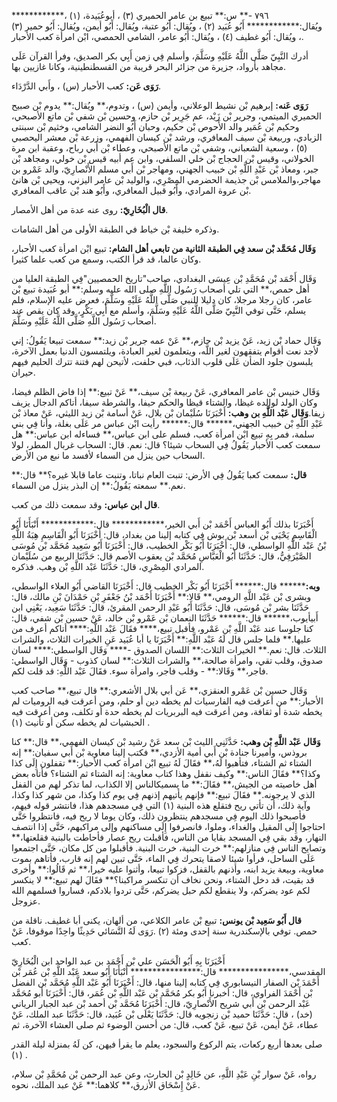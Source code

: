 ٧٩٦ -** س:** تبيع بن عامر الحميري (٣) ، أبوعُبَيدة، (١) ،************ ويُقال:************ أَبُو عُبَيد (٢) ، ويُقال: أَبُو عتبة، ويُقال: أَبُو أيمن، ويُقال: أَبُو حمير (٣) ، ويُقال: أَبُو غطيف (٤) ، ويُقال: أَبُو عامر، الشامي الحمصي، ابْن امرأة كعب الأحبار.

أدرك النَّبِيّ صَلَّى اللَّهُ عَلَيْهِ وسَلَّمَ، وأسلم فِي زمن أَبِي بكر الصديق، وفرأ القرآن عَلَى مجاهد بأرواد، جزيرة من جزائر البحر قريبة من القسطنطينية، وكانا غازيين بها.

**رَوَى عَن:** كعب الأحبار (س) ، وأَبي الدَّرْدَاء.

**رَوَى عَنه:** إبرهيم بْن نشيط الوعلاني، وأيمن (س) ، وتدوم،** ويُقال:** يدوم بْن صبيح الحميري الميتمي، وجرير بْن زَيْد، عم جَرِير بْن حازم، وحسين بْن شفي بْن ماتع الأصبحي، وحكيم بْن عُمَير والد الأَحوص بْن حكيم، وحبان أَبُو النضر الشامي، وخثيم بْن سبنتى الزبادي، وربيعة بْن سيف المعافري، ورشد بْن كيسان الفهمي، وزرعة بْن معشر اليحصبي (٥) ، وسعية الشعباني، وشفي بْن ماتع الأصبحي، وعطاء بْن أَبي رباح، وعقبة ابن مرة الخولاني، وقيس بْن الحجاج بْن خلي السلفي، وابن عم أبيه قيس بْن خولي، ومجاهد بْن جبر، ومعاذ بْن عَبْدِ اللَّهِ بْن خبيب الجهني، ومهاجر بْن أَبي مسلم الأَنْصارِيّ، والد عَمْرو بن مهاجر،والملامس بْن جذيمة الحضرمي المِصْرِي، والوليد بْن عامر اليزني، ويحيى بْن هانئ بْن عروة المرادي، وأَبُو قبيل المعافري، وأَبُو هند بْن عاقب المعافري.

**قال الْبُخَارِيّ:** روى عنه عدة من أهل الأمصار.

وذكره خليفة بْن خياط في الطبقة الأولى من أهل الشامات.

**وَقَال مُحَمَّد بْن سعد فِي الطبقة الثانية من تابعي أهل الشام:** تبيع ابْن امرأة كعب الأحبار، وكان عالما، قد قرأ الكتب، وسمع من كعب علما كثيرا.

وَقَال أَحْمَد بْن مُحَمَّدِ بْن عِيسَى البغدادي، صاحب"تاريخ الحمصيين"فِي الطبقة العليا من أهل حمص،** التي تلي أصحاب رَسُول اللَّهِ صلى الله عليه وسلم:** أبو عُبَيدة تبيع بْن عامر، كان رجلا مرجلا، كان دليلا للنبي صَلَّى اللَّهُ عَلَيْهِ وسَلَّمَ، فعرض عليه الإسلام، فلم يسلم، حَتَّى توفي النَّبِيّ صَلَّى اللَّهُ عَلَيْهِ وسَلَّمَ، وأسلم مع أَبِي بَكْرٍ، وقد كان يقص عند أصحاب رَسُول اللَّهِ صَلَّى اللَّهُ عَلَيْهِ وسَلَّمَ.

وَقَال حماد بْن زيد، عَنْ يزيد بْن حازم،** عَنْ عمه جرير بْن زيد:** سمعت تبيعا يَقُولُ: إني لأجد نعت أقوام يتفقهون لغير اللَّه، ويتعلمون لغير العبادة، ويلتمسون الدنيا بعمل الآخرة، يلبسون جلود الضأن عَلَى قلوب الذئاب، فبي حلفت، لأتيحن لهم فتنة تترك الحليم فيهم حيران.

وَقَال خنيس بْن عامر المعافري، عَنْ ربيعة بْن سيف،** عَنْ تبيع:** إذا فاض الظلم فيضا، وكان الولد لوالده غيظا، والشتاء قيظا والحكم حيفا، والشرطة سيفا، أتاكم الدجال يزيف زيفا.**وَقَال عَبْد اللَّهِ بن وهب:** أَخْبَرَنَا سُلَيْمان بْن بلال، عَنْ أسامة بْن زيد الليثي، عَنْ معاذ بْن عَبْدِ اللَّهِ بْن خبيب الجهني،****** قال:****** رأيت ابْن عباس مر عَلَى بغلة، وأنا فِي بني سلمة، فمر بِهِ تبيع ابْن امرأة كعب، فسلم على ابن عباس،** فساءله ابن عباس:** هل سمعت كعب الأحبار يَقُولُ فِي السحاب شيئا؟ قال: نعم. قال: السحاب غربال المطر، لولا السحاب حين ينزل من السماء لأفسد ما نبع من الأرض.

**قال:** سمعت كعبا يَقُولُ فِي الأرض: تنبت العام نباتا، وتنبت عاما قابلا غيره؟** قال:** نعم.** سمعته يَقُولُ:** إن البذر ينزل من السماء.

**قال ابن عباس:** وقد سمعت ذلك من كعب.

أَخْبَرَنَا بذلك أَبُو العباس أَحْمَد بْن أَبي الخير،************ قال:************ أَنْبَأَنَا أَبُو الْقَاسِمِ يَحْيَى بْن أسعد بْن بوش فِي كتابه إلينا من بغداد، قال: أَخْبَرَنَا أَبُو الْقَاسِمِ هِبَةُ اللَّهِ بْنُ عَبْد اللَّهِ الواسطي، قال: أَخْبَرَنَا أَبُو بَكْر الخطيب، قال: أَخْبَرَنَا أَبُو سَعِيد مُحَمَّد بْن مُوسَى الصَّيْرَفِيُّ، قال: حَدَّثَنَا أَبُو الْعَبَّاسِ مُحَمَّد بْن يعقوب الأصم قال: حَدَّثَنَا الربيع من سُلَيْمان المرادي المِصْرِي، قال: حَدَّثَنَا عَبْد اللَّهِ بْن وهب. فذكره.

**وبه:******** قال:****** أَخْبَرَنَا أَبُو بَكْر الخطيب قال: أَخْبَرَنَا القاضي أَبُو العلاء الواسطي، وبشرى بْن عَبْد اللَّهِ الرومي،** قَالا:** أَخْبَرَنَا أَحْمَد بْنُ جَعْفَرِ بْنِ حَمْدَانَ بْنِ مالك، قال: حَدَّثَنَا بشر بْن مُوسَى، قال: حَدَّثَنَا أَبُو عَبْدِ الرحمن المقرئ، قال: حَدَّثَنَا سَعِيد، يَعْنِي ابن أَبيأيوب،****** قال:****** حَدَّثَنَا النعمان بْن عَمْرو بْن خالد، عَنْ حسين بْن شفي، قال: كنا جلوسا عند عَبْد اللَّهِ بْن عَمْرو، فأقبل تبيع،**** فقَالَ عَبْد اللَّهِ:**** أتاكم أعرف من عليها.** فلما جلس قال لَهُ عَبْد اللَّهِ:** أَخْبَرَنَا يا أبا عُبَيد عَنِ الخيرات الثلاث، والشرات الثلاث. قال: نعم.** الخيرات الثلاث:** اللسان الصدوق -**** وَقَال الواسطي:**** لسان صدوق، وقلب تقي، وامرأة صالحة،** والشرات الثلاث:** لسان كذوب - وَقَال الواسطي: فاجر،** وَقَالا:** - وقلب فاجر، وامرأة سوء. فقَالَ عَبْد اللَّهِ: قد قلت لكم.

وَقَال حسين بْن عَمْرو العنقزي،** عَن أبي بلال الأشعري:** قال تبيع،** صاحب كعب الأحبار:** من أعرقت فيه الفارسيات لم يخطه دين أو حلم، ومن أعرقت فيه الروميات لم يخطه شدة أو ثقافة، ومن أعرقت فيه البربريات لم يخطه حدة أو تكلف، ومن أعرقت فيه الحبشيات لم يخطه سكن أو تأنيث (١) .

**وَقَال عَبْد اللَّهِ بْن وهب:** حَدَّثَنِي الليث بْن سعد عَنْ رشيد بْن كيسان الفهمي،** قال:** كنا بروذس، وأميرنا جنادة بْن أَبي أمية الأزدي،** فكتب إلينا معاوية بْن أَبي سفيان:** إنه الشتاء ثم الشتاء، فتأهبوا لَهُ،** فقَالَ لَهُ تبيع ابْن امرأة كعب الأحبار:** تقفلون إِلَى كذا وكذا؟** فقَالَ الناس:** وكيف نقفل وهذا كتاب معاوية: إنه الشتاء ثم الشتاء؟ فأتاه بعض أهل خاصيته من الجيش،** فقَالَ:** ما يسميكالناس إلا الكذاب، لما تذكر لهم من القفل الذي لا يرجونه.** فقَالَ تبيع:** فإنهم يأتيهم إذنهم فِي يوم كذا وكذا، من شهر كذا وكذا، وآية ذلك، أن تأتي ريح فتقلع هذه البنية (١) التي فِي مسجدهم هذا، فانتشر قوله فيهم، فأصبحوا ذلك اليوم فِي مسجدهم ينتظرون ذلك، وكان يوما لا ريح فيه، فانتظروا حَتَّى احتاجوا إِلَى المقيل والغداء، وملوا، فانصرفوا إِلَى مساكنهم وإلى مراكبهم، حَتَّى إذا انتصف النهار، وقد بقي فِي المسجد بقايا من الناس، فأقبلت ريح عصار فأحاطت بالبنية فقلعتها،** وتصايح الناس فِي منازلهم:** خرت البنية، خرت البنية. فأقبلوا من كل مكان، حَتَّى اجتمعوا عَلَى الساحل، فرأوا شيئا لاصقا يتحرك فِي الماء، حَتَّى تبين لهم إنه قارب، فأتاهم بموت معاوية، وبيعة يزيد ابنه، وأذنهم بالقفل، فزكوا تبيعا، وأثنوا عليه خيرا،** ثم قَالُوا:** وأخرى قد بقيت، قد دخل الشتاء، ونحن نخاف أن تنكسر مراكبنا؟** فقَالَ لهم تبيع:** لا ينكسر لكم عود يضركم، ولا ينقطع لكم حبل يضركم، حَتَّى تردوا بلادكم، فساروا فسلمهم الله عزوجل.

**قال أَبُو سَعِيد بْن يونس:** تبيع بْن عامر الكلاعي، من ألهان، يكنى أبا غطيف. ناقلة من حمص. توفي بالإسكندرية سنة إحدى ومئة (٢) .رَوَى لَهُ النَّسَائي حَدِيثًا واحِدًا موقوفا، عَنْ كعب.

أَخْبَرَنَا بِهِ أَبُو الْحَسَن علي بْن أَحْمَد بن عبد الواحد ابن الْبُخَارِيّ المقدسي،**************** قال:**************** أَنْبَأَنَا أَبُو سعد عَبْد اللَّهِ بْن عُمَر بْن أَحْمَدَ بْن الصفار النيسابوري فِي كتابه إلينا منها، قال: أَخْبَرَنَا أَبُو عَبْد اللَّهِ مُحَمَّد بْن الفضل بْن أَحْمَدَ الفراوي، قال: أخبرنا أَبُو بكر مُحَمَّد بْن عَبْد اللَّهِ بْن عُمَر، قال: أَخْبَرَنَا أبو مُحَمَّد عَبْد الرحمن بْن أَبي شريح الأَنْصارِيّ، قال: أَخْبَرَنَا مُحَمَّد بْن أحمد بْن عبد الجبار الرياني (خد) ، قال: حَدَّثَنَا حميد بْن زنجويه قال: حَدَّثَنَا يَعْلَى بْن عُبَيد، قال: حَدَّثَنَا عبد الملك، عَنْ عطاء، عَنْ أيمن، عَنْ تبيع، عَنْ كعب، قال: من أحسن الوضوء ثم صلى العشاء الآخرة، ثم

صلى بعدها أربع ركعات، يتم الركوع والسجود، يعلم ما يقرأ فيهن، كن لَهُ بمنزلة ليلة القدر (١) .

رواه، عَنْ سوار بْنِ عَبْدِ اللَّهِ، عن خَالِدٍ بْن الحارث، وعن عبد الرحمن بْن مُحَمَّدِ بْن سلام، عَنْ إِسْحَاق الأزرق،** كلاهما:** عَنْ عبد الملك، نحوه.